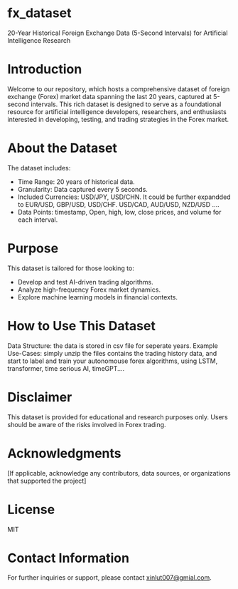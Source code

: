# fx_dataset
20-Year Historical Foreign Exchange Data (5-Second Intervals) for Artificial Intelligence Research

# Introduction
Welcome to our repository, which hosts a comprehensive dataset of foreign exchange (Forex) market data spanning the last 20 years, captured at 5-second intervals. This rich dataset is designed to serve as a foundational resource for artificial intelligence developers, researchers, and enthusiasts interested in developing, testing, and trading strategies in the Forex market.

# About the Dataset
The dataset includes:

* Time Range: 20 years of historical data.
* Granularity: Data captured every 5 seconds.
* Included Currencies: USD/JPY, USD/CHN.  It could be further expandded to EUR/USD, GBP/USD, USD/CHF. USD/CAD, AUD/USD, NZD/USD ....
* Data Points: timestamp, Open, high, low, close prices, and volume for each interval.

# Purpose
This dataset is tailored for those looking to:

* Develop and test AI-driven trading algorithms.
* Analyze high-frequency Forex market dynamics.
* Explore machine learning models in financial contexts.

# How to Use This Dataset

Data Structure: the data is stored in csv file for seperate years.
Example Use-Cases: simply unzip the files contains the trading history data, and start to label and train your autonomouse forex algorithms, using LSTM, transformer, time serious AI, timeGPT....

# Disclaimer
This dataset is provided for educational and research purposes only.
Users should be aware of the risks involved in Forex trading.

# Acknowledgments
[If applicable, acknowledge any contributors, data sources, or organizations that supported the project]

# License
MIT

# Contact Information
For further inquiries or support, please contact xinlut007@gmial.com.
